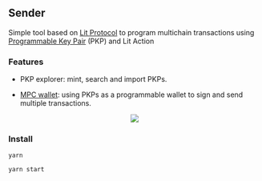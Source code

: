 ## Sender

Simple tool based on <a href="https://www.litprotocol.com/">Lit Protocol</a> to program multichain transactions using <a href="https://developer.litprotocol.com/v2/pkp/intro">Programmable Key Pair</a> (PKP) and Lit Action

### Features

* PKP explorer: mint, search and import PKPs.

* <a href="https://developer.litprotocol.com/v2/concepts/pkpsaswallet#multi-party-computation-mpc-as-a-key-management-solution">MPC wallet</a>: using PKPs as a programmable wallet to sign and send multiple transactions.

<p align="center">
  <img src="https://i.postimg.cc/gkPz1W6F/1.png"/>
</p>

### Install

`yarn`

`yarn start`




